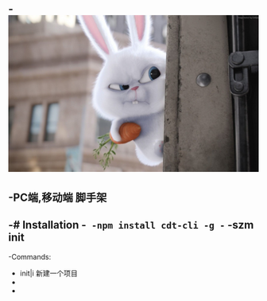 -![cdt Logo](logo.jpg)
-
-PC端,移动端 脚手架
-
-# Installation
-```
-npm install cdt-cli -g
-```
-szm init
-
-Commands:
- init|i         新建一个项目
-
-
